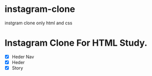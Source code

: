 # instagram-clone
 instgram clone only html and css
# Instagram Clone For HTML Study.

- [x] Heder Nav
- [x] Heder
- [x] Story